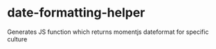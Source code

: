 # date-formatting-helper
Generates JS function which returns momentjs dateformat for specific culture
